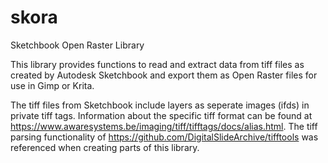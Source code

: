 # skora #

Sketchbook Open Raster Library

This library provides functions to read and extract data from tiff files as created by Autodesk Sketchbook and export them as Open Raster files for use in Gimp or Krita.

The tiff files from Sketchbook include layers as seperate images (ifds) in private tiff tags.  Information about the specific tiff format can be found at https://www.awaresystems.be/imaging/tiff/tifftags/docs/alias.html. The tiff parsing functionality of https://github.com/DigitalSlideArchive/tifftools was referenced when creating parts of this library.
